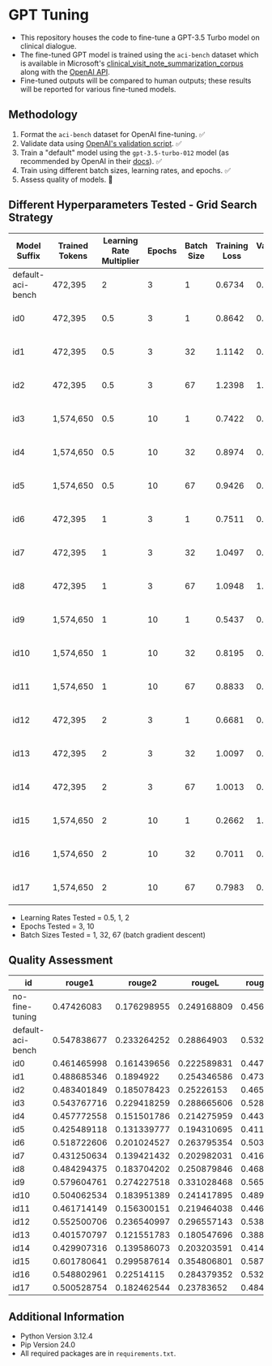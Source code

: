 # GPT Tuning

- This repository houses the code to fine-tune a GPT-3.5 Turbo model on clinical dialogue. 
- The fine-tuned GPT model is trained using the `aci-bench` dataset which is available in Microsoft's [clinical_visit_note_summarization_corpus](https://github.com/microsoft/clinical_visit_note_summarization_corpus) along with the [OpenAI API](https://openai.com/index/openai-api/).
- Fine-tuned outputs will be compared to human outputs; these results will be reported for various fine-tuned models.

## Methodology
1. Format the `aci-bench` dataset for OpenAI fine-tuning. ✅
2. Validate data using [OpenAI's validation script](https://cookbook.openai.com/examples/chat_finetuning_data_prep). ✅
3. Train a "default" model using the `gpt-3.5-turbo-012` model (as recommended by OpenAI in their [docs](https://platform.openai.com/docs/guides/fine-tuning#:~:text=gpt%2D3.5%2Dturbo%2D0125%20(recommended))). ✅
4. Train using different batch sizes, learning rates, and epochs. ✅
5. Assess quality of models. 🔄


## Different Hyperparameters Tested - Grid Search Strategy
| Model Suffix    | Trained Tokens |Learning Rate Multiplier| Epochs    | Batch Size | Training Loss | Validation Loss | Model Name |
| ------- | ------- | ------- | ------- | ------- | ------- | ------- | ------- |
| default-aci-bench | 472,395 | 2 | 3 | 1 | 0.6734 | 0.8788 | ft:gpt-3.5-turbo-0125:personal:default-aci-bench:9lDAbkNy |
| id0 | 472,395 | 0.5 | 3 | 1 | 0.8642 | 0.9285 | ft:gpt-3.5-turbo-0125:personal:id0-0-5-3-1:9lHCKWt6 |
| id1 | 472,395 | 0.5 | 3 | 32 | 1.1142 | 0.9966 | ft:gpt-3.5-turbo-0125:personal:id1-0-5-3-32:9lH86WrE |
| id2 | 472,395 | 0.5 | 3 | 67 | 1.2398 | 1.1496 | ft:gpt-3.5-turbo-0125:personal:id2-0-5-3-67:9lH8UvK4 |
| id3 | 1,574,650 | 0.5 | 10 | 1 | 0.7422 | 0.9144 | ft:gpt-3.5-turbo-0125:personal:id3-0-5-10-1:9lHvfLG8 |
| id4 | 1,574,650 | 0.5 | 10 | 32 | 0.8974 | 0.9212 | ft:gpt-3.5-turbo-0125:personal:id4-0-5-10-32:9lHdGty4 |
| id5 | 1,574,650 | 0.5 | 10 | 67 | 0.9426 | 0.9473 | ft:gpt-3.5-turbo-0125:personal:id5-0-5-10-67:9lHc7RWd |
| id6 | 472,395 | 1 | 3 | 1 | 0.7511 | 0.8946 | ft:gpt-3.5-turbo-0125:personal:id6-1-3-1:9lInZ0Yi |
| id7 | 472,395 | 1 | 3 | 32 | 1.0497 | 0.9494 | ft:gpt-3.5-turbo-0125:personal:id7-1-3-32:9lIiZDyS |
| id8 | 472,395 | 1 | 3 | 67 | 1.0948 | 1.0236 | ft:gpt-3.5-turbo-0125:personal:id8-1-3-67:9lIhXPXC |
| id9 | 1,574,650 | 1 | 10 | 1 | 0.5437 | 0.9825 | ft:gpt-3.5-turbo-0125:personal:id9-1-10-1:9lJxwuWa |
| id10 | 1,574,650 | 1 | 10 | 32 | 0.8195 | 0.8851 | ft:gpt-3.5-turbo-0125:personal:id10-1-10-32:9lJkMCw1 |
| id11 | 1,574,650 | 1 | 10 | 67 | 0.8833 | 0.9081 | ft:gpt-3.5-turbo-0125:personal:id11-1-10-67:9lJkGqJ5 |
| id12 | 472,395 | 2 | 3 | 1 | 0.6681 | 0.8778 |ft:gpt-3.5-turbo-0125:personal:id12-2-3-1:9lJz2sxA |
| id13 | 472,395 | 2 | 3 | 32 | 1.0097 | 0.9205 | ft:gpt-3.5-turbo-0125:personal:id13-2-3-32:9lJt3emA |
| id14 | 472,395 | 2 | 3 | 67 | 1.0013 | 0.9812 | ft:gpt-3.5-turbo-0125:personal:id14-2-3-67:9lK2HhyF|
| id15 | 1,574,650 | 2 | 10 | 1 | 0.2662 | 1.1277 | ft:gpt-3.5-turbo-0125:personal:id15-2-10-1:9lKVnn72 |
| id16 | 1,574,650 | 2 | 10 | 32 | 0.7011 | 0.8623 | ft:gpt-3.5-turbo-0125:personal:id16-2-10-32:9lKCyb7z |
| id17 | 1,574,650 | 2 | 10 | 67 | 0.7983 | 0.8676 | ft:gpt-3.5-turbo-0125:personal:id17-2-10-67:9lKF9kn8 |

- Learning Rates Tested = 0.5, 1, 2
- Epochs Tested = 3, 10
- Batch Sizes Tested = 1, 32, 67 (batch gradient descent)

## Quality Assessment
| id                 | rouge1   | rouge2   | rougeL   | rougeLsum | bertScore | average   |
|--------------------|----------|----------|----------|-----------|-----------|-----------|
| no-fine-tuning| 0.47426083   | 0.176298955   | 0.249168809   | 0.456341087 | 0.632515335 | 0.397717003 |
| default-aci-bench| 0.547838677 | 0.233264252   | 0.28864903   | 0.532429578 | 0.683181063 | 0.45707252   |
| id0 | 0.461465998   | 0.161439656   | 0.222589831 | 0.447362259 | 0.645534579 | 0.387678465 |
| id1 | 0.488685346 | 0.1894922 | 0.254346586 | 0.473521086 | 0.646550941 | 0.410519232 |
| id2 | 0.483401849 | 0.185078423 | 0.25226153 | 0.465779684 | 0.64290905 | 0.405886107 |
| id3 | 0.543767716 | 0.229418259 | 0.288665606 | 0.528047338 | 0.683086141 | 0.454597012 |
| id4 | 0.457772558 | 0.151501786 | 0.214275959 | 0.443538071 | 0.637459373 | 0.38090955 |
| id5 | 0.425489118 | 0.131339777 | 0.194310695 | 0.411636878 | 0.627833875 | 0.358122069 |
| id6 | 0.518722606 | 0.201024527 | 0.263795354 | 0.50359768 | 0.673006248 | 0.432029283 |
| id7 | 0.431250634 | 0.139421432 | 0.202982031 | 0.416744121 | 0.629479472 | 0.363975538 |
| id8 | 0.484294375 | 0.183704202 | 0.250879846 | 0.468147533 | 0.64547507 | 0.406500205 |
| id9 | 0.579604761 | 0.274227518 | 0.331028468 | 0.56517976 | 0.701949692 | 0.49039804 |
| id10 | 0.504062534 | 0.183951389 | 0.241417895 | 0.489547927 | 0.659888776 | 0.415773704 |
| id11 | 0.461714149 | 0.156300151 | 0.219464038 | 0.446361916 | 0.642121379 | 0.385192327 |
| id12 | 0.552500706 | 0.236540997 | 0.296557143 | 0.538424824 | 0.68781325 | 0.462367384 |
| id13 | 0.401570797 | 0.121551783 | 0.180547696 | 0.388084168 | 0.617024422 | 0.341755773 |
| id14 | 0.429907316 | 0.139586073 | 0.203203591 | 0.414540341 | 0.63207709 | 0.363862882 |
| id15 | 0.601780641 | 0.299587614 | 0.354806801 | 0.587760463 | 0.715226936 | 0.511832491 |
| id16 | 0.548802961 | 0.22514115 | 0.284379352 | 0.532321942 | 0.682127571 | 0.454554595 |
| id17 | 0.500528754 | 0.182462544 | 0.23783652 | 0.484936127 | 0.654691569 | 0.412091103 |

## Additional Information
- Python Version 3.12.4
- Pip Version 24.0
- All required packages are in `requirements.txt`.